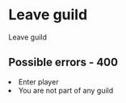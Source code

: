 # Leave guild

<highlight>Leave guild</highlight>

<include from="notes.md" element-id="urlVariable"/>
<include from="notes.md" element-id="session"/>

<api-endpoint openapi-path="./../../data.yaml" endpoint="/players/{$username}/leave" method="PATCH">
	<response type="400">
		<sample src="error.json"/>
	</response>
</api-endpoint>

## Possible errors - 400
<list>
	<li>Enter player</li>
	<li>You are not part of any guild</li>
</list>